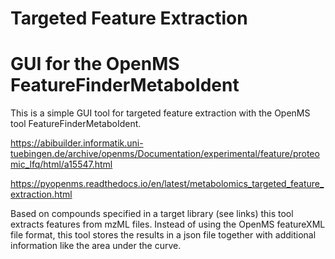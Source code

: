 # Targeted Feature Extraction
# GUI for the OpenMS FeatureFinderMetaboIdent

This is a simple GUI tool for targeted feature extraction with the OpenMS tool FeatureFinderMetaboIdent.

https://abibuilder.informatik.uni-tuebingen.de/archive/openms/Documentation/experimental/feature/proteomic_lfq/html/a15547.html

https://pyopenms.readthedocs.io/en/latest/metabolomics_targeted_feature_extraction.html

Based on compounds specified in a target library (see links) this tool extracts features from mzML files.
Instead of using the OpenMS featureXML file format, this tool stores the results in a json file together with additional information
like the area under the curve.
